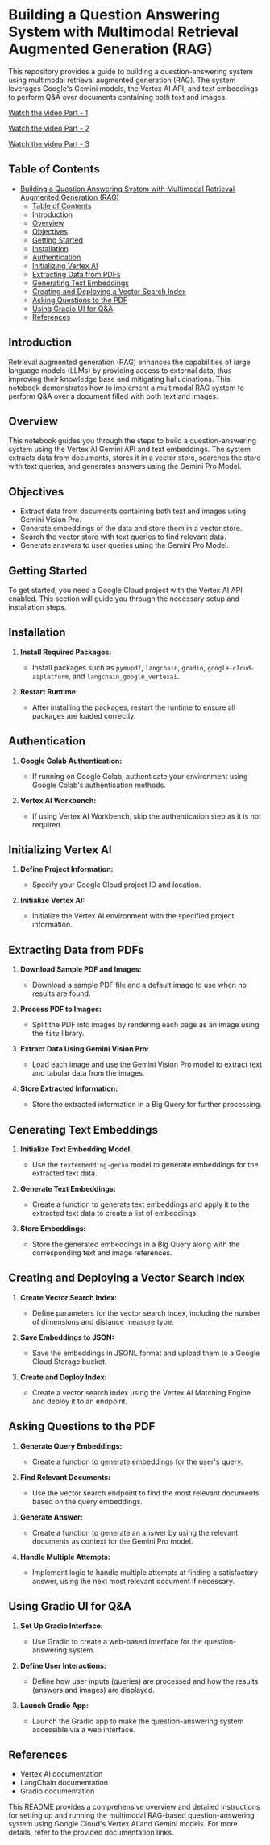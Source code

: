 Building a Question Answering System with Multimodal Retrieval Augmented Generation (RAG)
=================================================================================================

This repository provides a guide to building a question-answering system using multimodal retrieval augmented generation (RAG). The system leverages Google's Gemini models, the Vertex AI API, and text embeddings to perform Q&A over documents containing both text and images.

[Watch the video Part - 1](https://www.loom.com/share/0265665f257049668f0fa5771bedc219?sid=95a28345-4e0f-4759-a4b8-0ff03bba229e)

[Watch the video Part - 2](https://www.loom.com/share/032378a93aed4dbc9c52b353f646d76c?sid=726f16a5-285d-4362-a340-31811fc898d7)

[Watch the video Part - 3](https://www.loom.com/share/cb5be35a53f347798c9069b1f3ffab0b?sid=08dffe8c-6958-478e-8f17-3b0f21839790)

Table of Contents
-----------------

- [Building a Question Answering System with Multimodal Retrieval Augmented Generation (RAG)](#building-a-question-answering-system-with-multimodal-retrieval-augmented-generation-rag)
  - [Table of Contents](#table-of-contents)
  - [Introduction](#introduction)
  - [Overview](#overview)
  - [Objectives](#objectives)
  - [Getting Started](#getting-started)
  - [Installation](#installation)
  - [Authentication](#authentication)
  - [Initializing Vertex AI](#initializing-vertex-ai)
  - [Extracting Data from PDFs](#extracting-data-from-pdfs)
  - [Generating Text Embeddings](#generating-text-embeddings)
  - [Creating and Deploying a Vector Search Index](#creating-and-deploying-a-vector-search-index)
  - [Asking Questions to the PDF](#asking-questions-to-the-pdf)
  - [Using Gradio UI for Q\&A](#using-gradio-ui-for-qa)
  - [References](#references)

Introduction
------------

Retrieval augmented generation (RAG) enhances the capabilities of large language models (LLMs) by providing access to external data, thus improving their knowledge base and mitigating hallucinations. This notebook demonstrates how to implement a multimodal RAG system to perform Q&A over a document filled with both text and images.

Overview
--------

This notebook guides you through the steps to build a question-answering system using the Vertex AI Gemini API and text embeddings. The system extracts data from documents, stores it in a vector store, searches the store with text queries, and generates answers using the Gemini Pro Model.

Objectives
----------

-   Extract data from documents containing both text and images using Gemini Vision Pro.
-   Generate embeddings of the data and store them in a vector store.
-   Search the vector store with text queries to find relevant data.
-   Generate answers to user queries using the Gemini Pro Model.

Getting Started
---------------

To get started, you need a Google Cloud project with the Vertex AI API enabled. This section will guide you through the necessary setup and installation steps.

Installation
------------

1.  **Install Required Packages:**

    -   Install packages such as `pymupdf`, `langchain`, `gradio`, `google-cloud-aiplatform`, and `langchain_google_vertexai`.
2.  **Restart Runtime:**

    -   After installing the packages, restart the runtime to ensure all packages are loaded correctly.

Authentication
--------------

1.  **Google Colab Authentication:**

    -   If running on Google Colab, authenticate your environment using Google Colab's authentication methods.
2.  **Vertex AI Workbench:**

    -   If using Vertex AI Workbench, skip the authentication step as it is not required.

Initializing Vertex AI
----------------------

1.  **Define Project Information:**

    -   Specify your Google Cloud project ID and location.
2.  **Initialize Vertex AI:**

    -   Initialize the Vertex AI environment with the specified project information.

Extracting Data from PDFs
-------------------------

1.  **Download Sample PDF and Images:**

    -   Download a sample PDF file and a default image to use when no results are found.
2.  **Process PDF to Images:**

    -   Split the PDF into images by rendering each page as an image using the `fitz` library.
3.  **Extract Data Using Gemini Vision Pro:**

    -   Load each image and use the Gemini Vision Pro model to extract text and tabular data from the images.
4.  **Store Extracted Information:**

    -   Store the extracted information in a Big Query for further processing.

Generating Text Embeddings
--------------------------

1.  **Initialize Text Embedding Model:**

    -   Use the `textembedding-gecko` model to generate embeddings for the extracted text data.
2.  **Generate Text Embeddings:**

    -   Create a function to generate text embeddings and apply it to the extracted text data to create a list of embeddings.
3.  **Store Embeddings:**

    -   Store the generated embeddings in a Big Query along with the corresponding text and image references.

Creating and Deploying a Vector Search Index
--------------------------------------------

1.  **Create Vector Search Index:**

    -   Define parameters for the vector search index, including the number of dimensions and distance measure type.
2.  **Save Embeddings to JSON:**

    -   Save the embeddings in JSONL format and upload them to a Google Cloud Storage bucket.
3.  **Create and Deploy Index:**

    -   Create a vector search index using the Vertex AI Matching Engine and deploy it to an endpoint.

Asking Questions to the PDF
---------------------------

1.  **Generate Query Embeddings:**

    -   Create a function to generate embeddings for the user's query.
2.  **Find Relevant Documents:**

    -   Use the vector search endpoint to find the most relevant documents based on the query embeddings.
3.  **Generate Answer:**

    -   Create a function to generate an answer by using the relevant documents as context for the Gemini Pro model.
4.  **Handle Multiple Attempts:**

    -   Implement logic to handle multiple attempts at finding a satisfactory answer, using the next most relevant document if necessary.

Using Gradio UI for Q&A
-----------------------

1.  **Set Up Gradio Interface:**

    -   Use Gradio to create a web-based interface for the question-answering system.
2.  **Define User Interactions:**

    -   Define how user inputs (queries) are processed and how the results (answers and images) are displayed.
3.  **Launch Gradio App:**

    -   Launch the Gradio app to make the question-answering system accessible via a web interface.

References
----------

-   Vertex AI documentation
-   LangChain documentation
-   Gradio documentation

This README provides a comprehensive overview and detailed instructions for setting up and running the multimodal RAG-based question-answering system using Google Cloud's Vertex AI and Gemini models. For more details, refer to the provided documentation links.